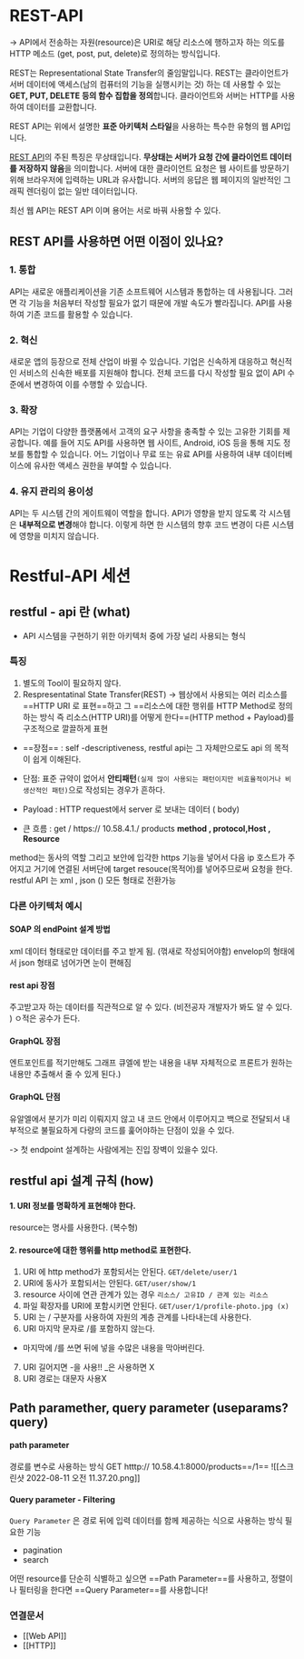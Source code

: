 

# REST-API

-> API에서 전송하는 자원(resource)은 URI로 해당 리소스에 행하고자 하는 의도를 HTTP 메소드 (get, post, put, delete)로 정의하는 방식입니다.


REST는 Representational State Transfer의 줄임말입니다. REST는 클라이언트가 서버 데이터에 액세스(남의 컴퓨터의 기능을 실행시키는 것) 하는 데 사용할 수 있는 **GET, PUT, DELETE 등의 함수 집합을 정의**합니다. 클라이언트와 서버는 HTTP를 사용하여 데이터를 교환합니다.

REST API는 위에서 설명한 **표준 아키텍처 스타일**을 사용하는 특수한 유형의 웹 API입니다.

[REST API](https://docs.aws.amazon.com/apigateway/latest/developerguide/http-api-vs-rest?pg=wianapi&cta=restapi)의 주된 특징은 무상태입니다. **무상태는 서버가 요청 간에 클라이언트 데이터를 저장하지 않음**을 의미합니다. 서버에 대한 클라이언트 요청은 웹 사이트를 방문하기 위해 브라우저에 입력하는 URL과 유사합니다. 서버의 응답은 웹 페이지의 일반적인 그래픽 렌더링이 없는 일반 데이터입니다.

최선 웹 API는 REST API 이며 용어는 서로 바꿔 사용할 수 있다. 


## REST API를 사용하면 어떤 이점이 있나요?


### 1. 통합 

API는 새로운 애플리케이션을 기존 소프트웨어 시스템과 통합하는 데 사용됩니다. 그러면 각 기능을 처음부터 작성할 필요가 없기 때문에 개발 속도가 빨라집니다. API를 사용하여 기존 코드를 활용할 수 있습니다.  

### 2. 혁신 

새로운 앱의 등장으로 전체 산업이 바뀔 수 있습니다. 기업은 신속하게 대응하고 혁신적인 서비스의 신속한 배포를 지원해야 합니다. 전체 코드를 다시 작성할 필요 없이 API 수준에서 변경하여 이를 수행할 수 있습니다.  

### 3. 확장

API는 기업이 다양한 플랫폼에서 고객의 요구 사항을 충족할 수 있는 고유한 기회를 제공합니다. 예를 들어 지도 API를 사용하면 웹 사이트, Android, iOS 등을 통해 지도 정보를 통합할 수 있습니다. 어느 기업이나 무료 또는 유료 API를 사용하여 내부 데이터베이스에 유사한 액세스 권한을 부여할 수 있습니다.  

### 4. 유지 관리의 용이성

API는 두 시스템 간의 게이트웨이 역할을 합니다. API가 영향을 받지 않도록 각 시스템은 **내부적으로 변경**해야 합니다. 이렇게 하면 한 시스템의 향후 코드 변경이 다른 시스템에 영향을 미치지 않습니다.

# Restful-API 세션 

## restful - api 란 (what)
- API 시스템을 구현하기 위한 아키텍처 중에 가장 널리 사용되는 형식 

### 특징 
1. 별도의 Tool이 필요하지 않다. 
2. Respresentatinal State Transfer(REST)
	-> 웹상에서 사용되는 여러 리소스를 ==HTTP URI 로 표현==하고 그 ==리소스에 대한 행위를 HTTP Method로 정의 하는 방식 즉 리소스(HTTP URI)를 어떻게 한다==(HTTP method + Payload)를 구조적으로 깔끌하게 표현 
- ==장점== : self -descriptiveness, restful api는 그 자체만으로도 api 의 목적이 쉽게 이해된다.
- 단점: 표준 규약이 없어서 **안티패턴**`(실제 많이 사용되는 패턴이지만 비효율적이거나 비생산적인 패턴)`으로 작성되는 경우가 흔하다. 
	
- Payload : HTTP request에서 server 로 보내는 데이터 ( body) 

- 큰 흐름 : get / https:// 10.58.4.1./ products
		**method , protocol,Host , Resource**

method는 동사의 역할 그리고 보안에 입각한 https 기능을 넣어서 다음 ip 호스트가 주어지고 거기에 연결된 서버단에 target resouce(목적어)를 넣어주므로써 요청을 한다. restful API 는 xml , json () 모든 형태로 전환가능 



### 다른 아키텍처 예시
#### SOAP 의 endPoint 설계 방법
xml 데이터 형태로만  데이터를 주고 받게 됨. (꺾새로 작성되어야함)
envelop의 형태에서 json 형태로 넘어가면 눈이 편해짐

####  rest api 장점 
주고받고자 하는 데이터를 직관적으로 알 수 있다. (비전공자 개발자가 봐도 알 수 있다. )
ㅇ적은 공수가 든다. 

####  GraphQL 장점 
엔트포인트를 적기만해도 그래프 큐엘에 받는 내용을 내부 자체적으로 프론트가 원하는 내용만 추출해서 줄 수 있게 된다.) 

####  GraphQL 단점
유알엘에서 분기가 미리 이뤄지지 않고 내 코드 안에서 이루어지고 백으로 전달되서 내부적으로 불필요하게 다량의 코드를 훑어야하는 단점이 있을 수 있다. 

-> 첫 endpoint 설계하는 사람에게는 진입 장벽이 있을수 있다. 



## restful api 설계 규칙 (how)

#### 1. URI 정보를 명확하게 표현해야 한다. 
resource는 명사를 사용한다. (복수형)
#### 2. resource에 대한 행위를 http method로 표현한다.
1. URI 에 http method가 포함되서는 안된다.
`GET/delete/user/1`
2. URI에 동사가 포함되서는 안된다.
`GET/user/show/1`  
3. resource 사이에 연관 관계가 있는 경우
`리소스/ 고유ID / 관계 있는 리소스`
4. 파일 확장자를 URI에 포함시키면 안된다.
`GET/user/1/profile-photo.jpg (x)`
5. URI 는 / 구분자를 사용하여 자원의 계층 관계를 나타내는데 사용한다. 
6. URI 마지막 문자로 /를 포함하지 않는다.
- 마지막에 /를 쓰면 뒤에 넣을 수많은 내용을 막아버린다.
7. URI 길어지면 -을 사용!! _은 사용하면 X
8. URI 경로는 대문자 사용X


## Path paramether, query parameter (useparams? query)
#### path parameter
경로를 변수로 사용하는 방식
GET htttp:// 10.58.4.1:8000/products==/1==
![[스크린샷 2022-08-11 오전 11.37.20.png]]

#### Query parameter - Filtering
`Query Parameter` 은 경로 뒤에 입력 데이터를 함께 제공하는 식으로 사용하는 방식
필요한 기능
- pagination 
- search

어떤 resource를 단순히 식별하고 싶으면 ==Path Parameter==를 사용하고,
정렬이나 필터링을 한다면 ==Query Parameter==를 사용합니다!




### 연결문서
- [[Web API]]
- [[HTTP]]
